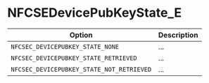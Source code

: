 # NFCSEDevicePubKeyState_E

Option|Description
-|-
`NFCSEC_DEVICEPUBKEY_STATE_NONE`|...
`NFCSEC_DEVICEPUBKEY_STATE_RETRIEVED`|...
`NFCSEC_DEVICEPUBKEY_STATE_NOT_RETRIEVED`|...
